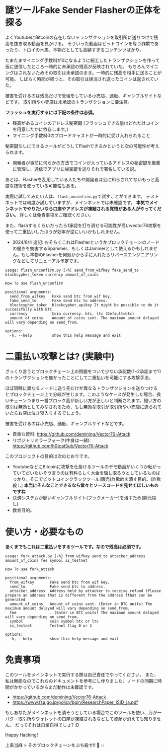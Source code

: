 # 謎ツールFake Sender Flasherの正体を探る

よくYoutubeにBitcoinの存在しないトランザクションを取引所に送りつけて残高を抜き取る動画を見かける。
そういった動画はビットコインを奪う詐欺であったり、トロイの木馬、本物だとしても高額すぎるコンテンツばかり。

たまたまマイニング手数料が0になるように細工したトランザクションを作って仮に送信したところ一時的に未承認の残高が反映されていた。
もちろんマイニングはされないためその取引は未承認のまま。一時的に残高を相手に送ることが可能。
しばらく時間が経つと、その取引は抹消され送ったコインは返されていた。

被害を受けるのは残高だけで管理をしている小売店、通販、ギャンブルサイトなどです。
取引所や小売店は未承認のトランザクションに要注意。

**フラッシュを実行するには下記の条件は必須。**
- 残高があるコインのアドレス秘密鍵 (フラッシュできる量はどれだけコインを用意したかに依存します。)
- マイニング手数料0のブロードキャストが一時的に受け入れられること

秘密鍵なしにできるツールがどうしてFlashできるかというと次の可能性が考えられます。
- 開発者が事前に何らかの方法でコインが入っているアドレスの秘密鍵を厳重に管理し、通信でアプリに秘密鍵を送りそれで署名している説。

あとは、Flasherを乱用している人たちや開発者は公に知らされてないもっと高度な技術を使っている可能性もある。

実際に試してみたい人は、```flash_unconfirm.py```で試すことができます。
テストネットでは何度か試していますが、メインネットでは未確認です。
**本気でメインネットでやりたいなら口座やアドレスが凍結される覚悟がある人がやってください。**
詳しくは免責事項をご確認ください。

また、flashするくらいだったら1承認を打ち消せる可能性が高いvector76攻撃を使って二重払いしたほうが効率が逆にいいかもしれません。

- 2024/8/4 追記: おそらくこれはFlasherというかブロックチェーンのノードの働きを妨害するSpammer、もしくはJammerとして使えるかもしれません。もし本物のFlasherを何処かから手に入れたらリバースエンジニアリングなどしてリニューアル予定です。

```
usage: flash_unconfirm.py [-h] send_from_wifkey fake_send_to blockcypher_token currency amount_of_coins

How To Use flash_unconfirm

positional arguments:
  send_from_wifkey   Fake send btc from wif key.
  fake_send_to       Fake send btc to address.
  blockcypher_token  blockcypher_apikey It might be possible to do it successfully with BTC.
  currency           Coin currency. btc, ltc (Default=btc)
  amount_of_coins    Amount of coins sent. The maximum amount delayed will vary depending on send_from.

options:
  -h, --help         show this help message and exit

```


# 二重払い攻撃とは? (実験中)

ざっくり言うとブロックチェーン上の問題をついて少ない承認数(1~2承認まで?)のトランザクションを無かったことにして二重払いを可能にする攻撃手法。

ほぼ同時に異なるノードに送り先だけが異なるトランザクションを送りつけるとブロックチェーン上で分岐が生じます。このようなケースが発生した場合、長いチェーンつまり一番ブロック高が新しい方が正しいと判断されます。短い方の取引は無効としてみなされるため、もし無効な取引が取引所や小売店に送られていたらお店は泣き寝入りするでしょう。

被害を受けるのは小売店、通販、ギャンブルサイトなどです。

- 貴重な資料: https://github.com/demining/Vector76-Attack
- リポジトリミラーフォーク(中身は一緒): https://github.com/h0tcatSub/Vector76-Attack


このプロジェクトの目的は次のとおりです。

- YoutubeなどにBitcoinに攻撃を仕掛けるツールのデモ動画がいくつか転がっていてだいたいそう言うのは有料らしく大金を騙し取ろうとしているものばっかり。そこでビットコインクラックツール(販売)詐欺師を潰す目的。(詐欺殺し) **本当にそんなことできるなら堂々とソースコードを見せてほしいものですね**
- 決済システムが脆いギャンブルサイト(ブックメーカー)を潰すため(胴元殺し)
- 教育目的。

# 使い方・必要なもの

**あくまでもこれは二重払いをするツールです。なので残高は必須です。**

```
usage: fork_attack.py [-h] from_wifkey send_to attacker_address amount_of_coins fee symbol is_testnet

How To use fork_attack

positional arguments:
  from_wifkey       Fake send btc from wif key.
  send_to           Fake send btc to address.
  attacker_address  Address held by attacker to receive refund (Please prepare an address that is different from the address fthat can be generated
  amount_of_coins   Amount of coins sent. (Enter in BTC units) The maximum amount delayed will vary depending on send_from.
  fee               . (Enter in BTC units) The maximum amount delayed will vary depending on send_from.
  symbol            coin symbol btc or ltc
  is_testnet        Testnet flag 0 or 1

options:
  -h, --help        show this help message and exit
```

# 免責事項


このツールをメインネットで実行する際は自己責任でやってください。
また、私は無能なのでこれらのドキュメントを参考にし作りました。ノードの同期に時間がかかっているからまだ動作は未確認です。

- https://github.com/demining/Vector76-Attack
- https://www.fsa.go.jp/policy/bgin/ResearchPaper_ISID_ja.pdf

もしあなたがメインネットを潰そうとしている場合でこのツールを使い、万が一バグ・取引所やウォレットの口座が凍結されるなどして資産が消えても知りません。
だってそれは自業自得でしょ? :D

Happy Hacking!

上条当麻 > そのブロックチェーンをぶち殺す!!  👊  💥 